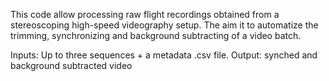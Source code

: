 
This code allow processing raw flight recordings obtained from a stereoscoping high-speed videography setup.
The aim it to automatize the trimming, synchronizing and background subtracting of a video batch.

Inputs: Up to three sequences + a metadata .csv file.
Output: synched and background subtracted video

